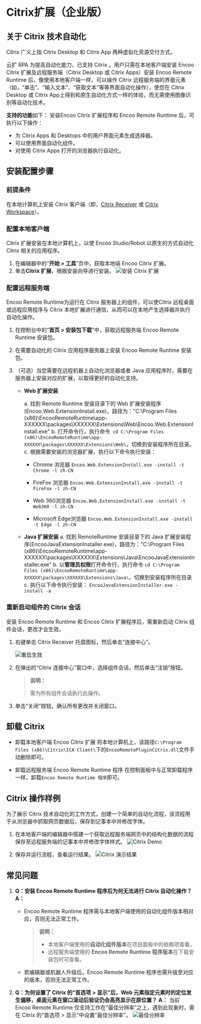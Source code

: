 # Citrix扩展（企业版）

## 关于 Citrix 技术自动化

Citrix 广义上指 Citrix Desktop 和 Citrix App 两种虚拟化资源交付方式。

云扩 RPA 为提高自动化能力，已支持 Citrix 。用户只需在本地客户端安装 Encoo Citrix 扩展及远程服务端（Citrix Desktop 或 Citrix Apps）安装 Encoo Remote Runtime 后，像使用本地客户端一样，可以操作 Citrix 远程服务端的界面元素（如，“单击”、“输入文本”、“获取文本”等等界面自动化操作），使您在 Citrix Desktop 或 Citrix App上得到和原生自动化方式一样的体验，而无需使用图像识别等自动化技术。

**支持的功能**如下：
安装Encoo Citrix 扩展程序和 Encoo Remote Runtime 后，可执行以下操作：

- 为 Citrix Apps 和 Desktops 中的用户界面元素生成选择器。
- 可以使用界面自动化组件。
- 对使用 Citrix Apps 打开的浏览器执行自动化。

## 安装配置步骤

### 前提条件

在本地计算机上安装 Citrix 客户端（即，[Citrix Receiver](https://www.citrix.com/downloads/citrix-receiver/) 或 [Citrix Workspace](https://www.citrix.com/downloads/workspace-app/)）。

### 配置本地客户端

Citrix 扩展安装在本地计算机上，以使 Encoo Studio/Robot 以原生的方式自动化 Citrix 相关的应用程序。

1. 在编辑器中的“**开始 > 工具**”页中，获取本地端 Encoo Citrix 扩展。
2. 单击**Citrix 扩展**，根据安装向导进行安装。
   ![安装 Citrix 扩展](https://docimages.blob.core.chinacloudapi.cn/images/Studio/Extensions/citrixpath20210107.png)

### 配置远程服务端

Encoo Remote Runtime为运行在 Citrix 服务器上的组件，可以使Citrix 远程桌面或远程应用程序与 Citrix 本地扩展进行通信，从而可以在本地产生选择器并执行自动化操作。

1. 在控制台中的“**首页 > 安装包下载**”中，获取远程服务端 Encoo Remote Runtime 安装包。
2. 在需要自动化的 Citrix 应用程序服务器上安装 Encoo Remote Runtime 安装包。
3. （可选）当您需要在远程机器上自动化浏览器或者 Java 应用程序时，需要在服务器上安装对应的扩展，以取得更好的自动化支持。

    - **Web 扩展安装**
 
      a. 找到 Remote Runtime 安装目录下的 Web 扩展安装程序(Encoo.Web.ExtensionInstall.exe)，路径为："C:\Program Files (x86)\EncooRemoteRuntime\app-XXXXXX\packages\XXXXXX\Extensions\Web\Encoo.Web.ExtensionInstall.exe"
      b. 打开命令行，执行命令` cd C:\Program Files (x86)\EncooRemoteRuntime\app-XXXXXX\packages\XXXXXX\Extensions\Web\`，切换到安装程序所在目录。
      c. 根据需要安装的浏览器扩展，执行以下命令执行安装：
       - Chrome 浏览器
           `Encoo.Web.ExtensionInstall.exe -install -t Chrome -l zh-CN`
       - FireFox 浏览器
            `Encoo.Web.ExtensionInstall.exe -install -t FireFox -l zh-CN`
       - Web 360浏览器
            `Encoo.Web.ExtensionInstall.exe -install -t Web360 -l zh-CN`

       - Microsoft Edge浏览器
            `Encoo.Web.ExtensionInstall.exe -install -t Edge -l zh-CN`

    - **Java 扩展安装**
      a. 找到 RemoteRuntime 安装目录下的 Java 扩展安装程序(EncooJavaExtensionInstaller.exe)，路径为："C:\Program Files (x86)\EncooRemoteRuntime\app-XXXXXX\packages\XXXXXX\Extensions\Java\EncooJavaExtensionInstaller.exe"
      b. 以**管理员权限**打开命令行，执行命令 `cd C:\Program Files (x86)\EncooRemoteRuntime\app-XXXXXX\packages\XXXXXX\Extensions\Java\`，切换到安装程序所在目录
      c. 执行以下命令执行安装：
        `EncooJavaExtensionInstaller.exe -install -a`

### 重新启动组件的 Citrix 会话

安装 Encoo Remote Runtime 和 Encoo Citrix 扩展程序后，需重新启动 Citrix 组件会话，更改才会生效。

1. 右键单击 Citrix Receiver 托盘图标，然后单击“连接中心”。

    ![重启生效](https://docimages.blob.core.chinacloudapi.cn/images/Studio/Extensions/citrixreceiver20210107.png)

2. 在弹出的“Citrix 连接中心”窗口中，选择组件会话，然后单击“注销”按钮。

   >**说明：**
   >
   >需为所有组件会话执行此操作。

3. 单击“关闭”按钮，确认所有更改并关闭窗口。

## 卸载 Citrix

- 卸载本地客户端 Encoo Citrix 扩展
  将本地计算机上，该路径`C:\Program Files (x86)\Citrix\ICA Client\`下的`EncooRemotePluginCitrix.dll`文件手动删除即可。

- 卸载远程服务端 Encoo Remote Runtime 程序
  在控制面板中与正常卸载程序一样，卸载`Encoo Remote Runtime 程序`即可。

## Citrix 操作样例

为了展示 Citrix 技术自动化的工作方式，创建一个简单的自动化流程，该流程用于从浏览器中抓取网页数据后，保存到记事本中并修改字体。

1. 在本地客户端的编辑器中搭建一个获取远程服务端网页中的结构化数据的流程保存至远程服务端的记事本中并修改字体样式。
![Citrix Demo](https://docimages.blob.core.chinacloudapi.cn/images/Studio/Extensions/citrixdemo20210108.png)

2. 保存并运行流程，查看运行结果。
![Citrix 演示结果](https://docimages.blob.core.chinacloudapi.cn/images/Studio/Extensions/citrixdemoresult20210108.png)

## 常见问题

1. **Q：安装 Encoo Remote Runtime 程序后为何无法进行 Citrix 自动化操作？**
   **A：**
   - Encoo Remote Runtime 程序需与本地客户端使用的自动化组件版本相对应，否则无法正常工作。
     >**说明：**
     >
     >- 本地客户端使用的**自动化组件版本**在项目面板中的依赖项查看。
     >- 远程服务端使用的 **Encoo Remote Runtime 程序版本**在下载安装包时可查看。

    - 若编辑器或机器人升级后，Encoo Remote Runtime 程序也需升级至对应的版本，否则无法正常工作。

2. **Q：为何设置了 Citrix 的“首选项 > 显示”后，Web 元素指定元素时的定位发生偏移，桌面元素在窗口滚动后验证仍会高亮显示在原位置？**
   **A：** 当前 Encoo Remote Runtime 仅支持工作在“最佳分辨率”之上，遇到此现象时，需在 Citrix 的“首选项 > 显示”中设置"最佳分辨率"。
   ![最佳分辨率](https://docimages.blob.core.chinacloudapi.cn/images/Studio/Extensions/citrixproblem20210108.png)
